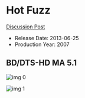 # Hot Fuzz

[Discussion Post](https://www.avsforum.com/threads/bass-eq-for-filtered-movies.2995212/post-58015214)

* Release Date: 2013-06-25
* Production Year: 2007

## BD/DTS-HD MA 5.1

![img 0](https://i.imgur.com/9QQ7jnw.jpg)

![img 1](https://i.imgur.com/5PdxEUY.png)

